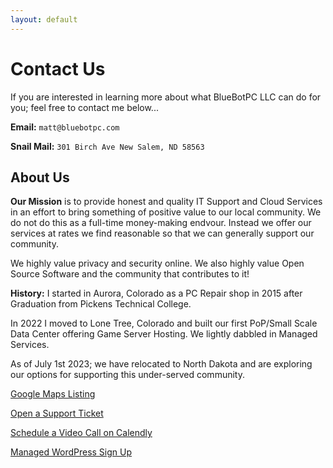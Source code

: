 ```yaml
---
layout: default
---
```

# Contact Us

If you are interested in learning more about what BlueBotPC LLC can do for you; feel free to contact me below...

**Email:** ```matt@bluebotpc.com```

**Snail Mail:** ```301 Birch Ave New Salem, ND 58563```

## About Us

**Our Mission** is to provide honest and quality IT Support and Cloud Services in an effort to bring something of positive value to our local community. We do not do this as a full-time money-making endvour. Instead we offer our services at rates we find reasonable so that we can generally support our community.

We highly value privacy and security online. We also highly value Open Source Software and the community that contributes to it!

**History:** I started in Aurora, Colorado as a PC Repair shop in 2015 after Graduation from Pickens Technical College.

In 2022 I moved to Lone Tree, Colorado and built our first PoP/Small Scale Data Center offering Game Server Hosting. We lightly dabbled in Managed Services.

As of July 1st 2023; we have relocated to North Dakota and are exploring our options for supporting this under-served community.

[Google Maps Listing](https://goo.gl/maps/PXK3Huew2rYx4Bg3A)

[Open a Support Ticket](https://forms.gle/LBAdQnoguwRzCkNo8)

[Schedule a Video Call on Calendly](https://calendly.com/bluebotpc/consult)

[Managed WordPress Sign Up](https://forms.gle/eM3NEijzpWkRoH3UA)
